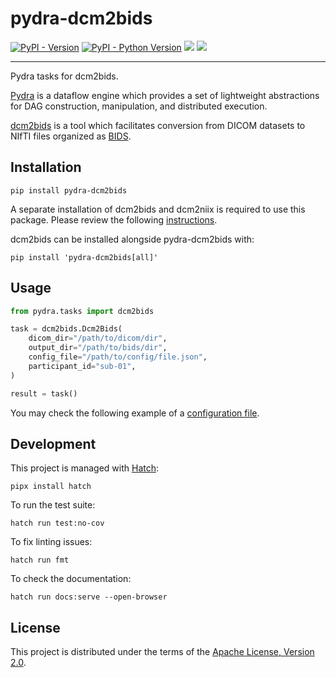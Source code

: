# pydra-dcm2bids

[![PyPI - Version][pypi-version]][pypi-project]
[![PyPI - Python Version][pypi-pyversions]][pypi-project]
![][status-docs]
![][status-test]

----

Pydra tasks for dcm2bids.

[Pydra][pydra] is a dataflow engine which provides
a set of lightweight abstractions for DAG
construction, manipulation, and distributed execution.

[dcm2bids][dcm2bids] is a tool which facilitates
conversion from DICOM datasets to NIfTI files
organized as [BIDS][bids].

## Installation

```console
pip install pydra-dcm2bids
```

A separate installation of dcm2bids and dcm2niix is required to use this package.
Please review the following [instructions][dcm2bids-install].

dcm2bids can be installed alongside pydra-dcm2bids with:

```console
pip install 'pydra-dcm2bids[all]'
```

## Usage

```python
from pydra.tasks import dcm2bids

task = dcm2bids.Dcm2Bids(
    dicom_dir="/path/to/dicom/dir",
    output_dir="/path/to/bids/dir",
    config_file="/path/to/config/file.json",
    participant_id="sub-01",
)

result = task()
```

You may check the following example of a [configuration file][dcm2bids-config-file].

## Development

This project is managed with [Hatch][hatch]:

```console
pipx install hatch
```

To run the test suite:

```console
hatch run test:no-cov
```

To fix linting issues:

```console
hatch run fmt
```

To check the documentation:

```console
hatch run docs:serve --open-browser
```

## License

This project is distributed under the terms of the [Apache License, Version 2.0][license].

[pypi-project]: https://pypi.org/project/pydra-dcm2bids

[pypi-version]: https://img.shields.io/pypi/v/pydra-dcm2bids.svg

[pypi-pyversions]: https://img.shields.io/pypi/pyversions/pydra-dcm2bids.svg

[status-docs]: https://github.com/ghisvail/pydra-dcm2bids/actions/workflows/docs.yaml/badge.svg

[status-test]: https://github.com/ghisvail/pydra-dcm2bids/actions/workflows/test.yaml/badge.svg

[pydra]: https://pydra.readthedocs.io/

[dcm2bids]: https://unfmontreal.github.io/Dcm2Bids/

[bids]: https://bids-specification.readthedocs.io/

[dcm2bids-install]: https://unfmontreal.github.io/Dcm2Bids/docs/get-started/install/

[dcm2bids-config-file]: https://unfmontreal.github.io/Dcm2Bids/docs/how-to/create-config-file/

[hatch]: https://hatch.pypa.io/

[license]: https://spdx.org/licenses/Apache-2.0.html
